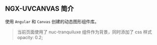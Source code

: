 ## NGX-UVCANVAS 简介

使用 `Angular` 和 `Canvas` 创建的动态图形组件库。

> 当前页面使用了 nuc-tranquiluxe 组件作为背景，同时添加了 css 样式 opacity: 0.2;
